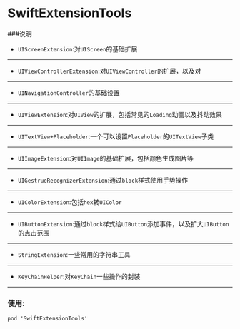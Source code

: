 # SwiftExtensionTools
###说明
- `UIScreenExtension`:对`UIScreen`的基础扩展

-------

- `UIViewControllerExtension`:对`UIViewController`的扩展，以及对

-------

- `UINavigationController`的基础设置

-------

- `UIViewExtension`:对`UIView`的扩展，包括常见的`Loading`动画以及抖动效果

-------

- `UITextView+Placeholder`:一个可以设置`Placeholder`的`UITextView`子类

-------

- `UIImageExtension`:对`UIImage`的基础扩展，包括颜色生成图片等

-------

- `UIGestrueRecognizerExtension`:通过`block`样式使用手势操作

-------

- `UIColorExtension`:包括`hex`转`UIColor`

-------

- `UIButtonExtension`:通过`block`样式给`UIButton`添加事件，以及扩大`UIButton`的点击范围

-------

- `StringExtension`:一些常用的字符串工具

-------

- `KeyChainHelper`:对`KeyChain`一些操作的封装

-------

### 使用:
`pod 'SwiftExtensionTools'`
